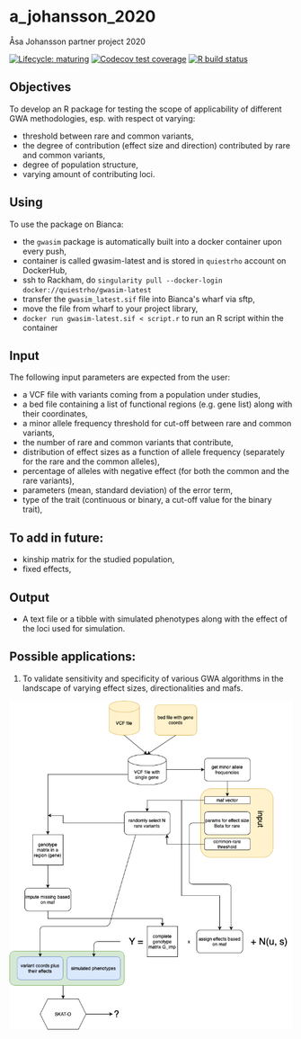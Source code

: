 # a_johansson_2020
Åsa Johansson partner project 2020

<!-- badges: start -->
[![Lifecycle: maturing](https://img.shields.io/badge/lifecycle-maturing-blue.svg)](https://www.tidyverse.org/lifecycle/#maturing)
[![Codecov test coverage](https://codecov.io/gh/NBISweden/a_johansson_2020/branch/master/graph/badge.svg)](https://codecov.io/gh/NBISweden/a_johansson_2020?branch=master)
[![R build status](https://github.com/NBISweden/a_johansson_2020/workflows/R-CMD-check/badge.svg)](https://github.com/NBISweden/a_johansson_2020/actions)
<!-- badges: end -->

## Objectives
To develop an R package for testing the scope of applicability of different GWA methodologies, esp. with respect ot varying:
* threshold between rare and common variants,
* the degree of contribution (effect size and direction) contributed by rare and common variants,
* degree of population structure,
* varying amount of contributing loci.

## Using
To use the package on Bianca:
* the `gwasim` package is automatically built into a docker container upon every push,
* container is called gwasim-latest and is stored in `quiestrho` account on DockerHub,
* ssh to Rackham, do `singularity pull --docker-login docker://quiestrho/gwasim-latest`
* transfer the `gwasim_latest.sif` file into Bianca's wharf via sftp,
* move the file from wharf to your project library,
* `docker run gwasim-latest.sif < script.r` to run an R script within the container 

## Input
The following input parameters are expected from the user:
* a VCF file with variants coming from a population under studies,
* a bed file containing a list of functional regions (e.g. gene list) along with their coordinates,
* a minor allele frequency threshold for cut-off between rare and common variants,
* the number of rare and common variants that contribute,
* distribution of effect sizes as a function of allele frequency (separately for the rare and the common alleles),
* percentage of alleles with negative effect (for both the common and the rare variants),
* parameters (mean, standard deviation) of the error term,
* type of the trait (continuous or binary, a cut-off value for the binary trait),

## To add in future:
* kinship matrix for the studied population,
* fixed effects,

## Output
* A text file or a tibble with simulated phenotypes along with the effect of the loci used for simulation.

## Possible applications:
1. To validate sensitivity and specificity of various GWA algorithms in the landscape of varying effect sizes, directionalities and mafs. 

![](assets/Simulations_diagram.png?raw=true)

